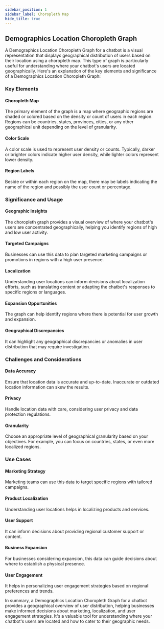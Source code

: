 ```yaml
---
sidebar_position: 1
sidebar_label: Choropleth Map
hide_title: true
---
```


## Demographics Location Choropleth Graph

A Demographics Location Choropleth Graph for a chatbot is a visual representation that displays geographical distribution of users based on their location using a choropleth map. This type of graph is particularly useful for understanding where your chatbot's users are located geographically. Here's an explanation of the key elements and significance of a Demographics Location Choropleth Graph:

### Key Elements

#### Choropleth Map

The primary element of the graph is a map where geographic regions are shaded or colored based on the density or count of users in each region. Regions can be countries, states, provinces, cities, or any other geographical unit depending on the level of granularity.

#### Color Scale

A color scale is used to represent user density or counts. Typically, darker or brighter colors indicate higher user density, while lighter colors represent lower density.

#### Region Labels

Beside or within each region on the map, there may be labels indicating the name of the region and possibly the user count or percentage.

### Significance and Usage

#### Geographic Insights 

The choropleth graph provides a visual overview of where your chatbot's users are concentrated geographically, helping you identify regions of high and low user activity.

#### Targeted Campaigns 

Businesses can use this data to plan targeted marketing campaigns or promotions in regions with a high user presence.

#### Localization

Understanding user locations can inform decisions about localization efforts, such as translating content or adapting the chatbot's responses to specific regions or languages.

#### Expansion Opportunities

The graph can help identify regions where there is potential for user growth and expansion.

#### Geographical Discrepancies

It can highlight any geographical discrepancies or anomalies in user distribution that may require investigation.

### Challenges and Considerations

#### Data Accuracy

Ensure that location data is accurate and up-to-date. Inaccurate or outdated location information can skew the results.

#### Privacy

Handle location data with care, considering user privacy and data protection regulations.

#### Granularity

Choose an appropriate level of geographical granularity based on your objectives. For example, you can focus on countries, states, or even more localized regions.

### Use Cases

#### Marketing Strategy

Marketing teams can use this data to target specific regions with tailored campaigns.

#### Product Localization

Understanding user locations helps in localizing products and services.

#### User Support

It can inform decisions about providing regional customer support or content.

#### Business Expansion

For businesses considering expansion, this data can guide decisions about where to establish a physical presence.

#### User Engagement

It helps in personalizing user engagement strategies based on regional preferences and trends.

In summary, a Demographics Location Choropleth Graph for a chatbot provides a geographical overview of user distribution, helping businesses make informed decisions about marketing, localization, and user engagement strategies. It's a valuable tool for understanding where your chatbot's users are located and how to cater to their geographic needs.